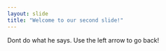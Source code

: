```yaml
---
layout: slide
title: "Welcome to our second slide!"
---
```

Dont do what he says.
Use the left arrow to go back!
